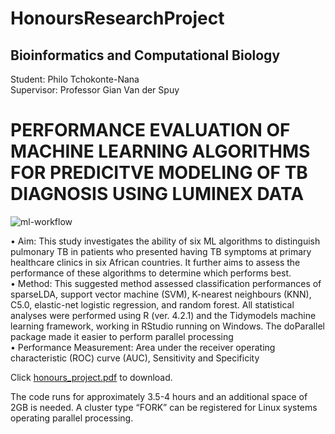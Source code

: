 # HonoursResearchProject

## Bioinformatics and Computational Biology
Student: Philo Tchokonte-Nana <br />
Supervisor: Professor Gian Van der Spuy <br />

# PERFORMANCE EVALUATION OF MACHINE LEARNING ALGORITHMS FOR PREDICITVE MODELING OF TB DIAGNOSIS USING LUMINEX DATA <br />

![ml-workflow](https://user-images.githubusercontent.com/110400031/198700170-56ade68f-4e5a-4046-b362-9852259d04b7.jpeg)

•	Aim: This study investigates the ability of six ML algorithms to distinguish pulmonary TB in patients who presented having TB symptoms at primary healthcare clinics in six African countries. It further aims to assess the performance of these algorithms to determine which performs best.  <br />
•	Method: This suggested method assessed classification performances of sparseLDA, support vector machine (SVM), K-nearest neighbours (KNN), C5.0, elastic-net logistic regression, and random forest. All statistical analyses were performed using R (ver. 4.2.1) and the Tidymodels machine learning framework, working in RStudio running on Windows. The doParallel package made it easier to perform parallel processing  <br />
•	Performance Measurement: Area under the receiver operating characteristic (ROC) curve (AUC), Sensitivity and Specificity

Click [honours_project.pdf](https://github.com/ptchokonte-nana/HonoursResearchProject/files/10004965/honours_project.pdf) to download.

The code runs for approximately 3.5-4 hours and an additional space of 2GB is needed. A cluster type “FORK” can be registered for Linux systems operating parallel processing.



